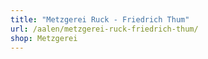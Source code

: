 ```yaml
---
title: "Metzgerei Ruck - Friedrich Thum"
url: /aalen/metzgerei-ruck-friedrich-thum/
shop: Metzgerei
---
```

